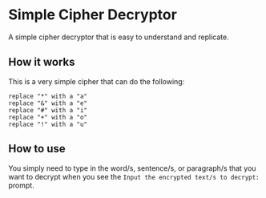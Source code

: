 # Simple Cipher Decryptor
A simple cipher decryptor that is easy to understand and replicate.
## How it works
This is a very simple cipher that can do the following:
```
replace "*" with a "a"
replace "&" with a "e"
replace "#" with a "i"
replace "+" with a "o"
replace "!" with a "u"
```
## How to use
You simply need to type in the word/s, sentence/s, or paragraph/s that you want to decrypt when you see the `Input the encrypted text/s to decrypt: ` prompt.
